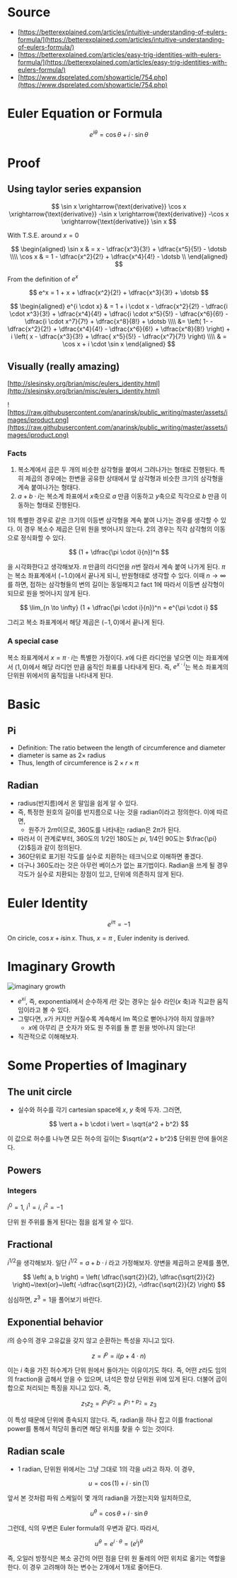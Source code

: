
# Source 

- [https://betterexplained.com/articles/intuitive-understanding-of-eulers-formula/](https://betterexplained.com/articles/intuitive-understanding-of-eulers-formula/)
- [https://betterexplained.com/articles/easy-trig-identities-with-eulers-formula/](https://betterexplained.com/articles/easy-trig-identities-with-eulers-formula/)
- [https://www.dsprelated.com/showarticle/754.php](https://www.dsprelated.com/showarticle/754.php)

# Euler Equation or Formula 

$$
e^{i \theta} = \cos \theta + i \cdot \sin \theta 
$$

# Proof 

## Using taylor series expansion 

$$
\sin x \xrightarrow{\text{derivative}} 
\cos x \xrightarrow{\text{derivative}} 
-\sin x \xrightarrow{\text{derivative}} 
-\cos x \xrightarrow{\text{derivative}} 
\sin x 
$$

With T.S.E. around $x = 0$

$$
\begin{aligned}
\sin x  & = x - \dfrac{x^3}{3!} + \dfrac{x^5}{5!}  - \dotsb \\\\
\cos x & = 1 - \dfrac{x^2}{2!} + \dfrac{x^4}{4!}  - \dotsb \\
\end{aligned}
$$

From the definition of $e^x$

$$
e^x = 1 + x + \dfrac{x^2}{2!} +  \dfrac{x^3}{3!} + \dotsb
$$

$$
\begin{aligned}
e^{i \cdot x}  & =  1 + i \cdot  x - \dfrac{x^2}{2!}  -  \dfrac{i \cdot x^3}{3!}  +  \dfrac{x^4}{4!}  + \dfrac{i \cdot x^5}{5!} -  \dfrac{x^6}{6!}  -  \dfrac{i \cdot x^7}{7!}  +   \dfrac{x^8}{8!}  + \dotsb \\\\
&= \left( 1- - \dfrac{x^2}{2!} +  \dfrac{x^4}{4!} - \dfrac{x^6}{6!}  +   \dfrac{x^8}{8!}  \right) + 
i \left( x  -  \dfrac{x^3}{3!}  + \dfrac{ x^5}{5!}   -  \dfrac{x^7}{7!}  \right) \\\\
& = \cos x + i \cdot \sin x
\end{aligned}
$$

## Visually (really amazing) 

[http://slesinsky.org/brian/misc/eulers_identity.html](http://slesinsky.org/brian/misc/eulers_identity.html)

![https://raw.githubusercontent.com/anarinsk/public_writing/master/assets/images/iproduct.png](https://raw.githubusercontent.com/anarinsk/public_writing/master/assets/images/iproduct.png)



### Facts 

1. 복소계에서 곱은 두 개의 비슷한 삼각형을 붙여서 그려나가는 형태로 진행된다. 특히 제곱의 경우에는 한변을 공유한 상태에서 앞 삼각형과 비슷한 크기의 삼각형을 계속 붙여나가는 형태다. 
2. $a + b \cdot i$는 복소계 좌표에서 $x$축으로 $a$ 만큼 이동하고 $y$축으로 직각으로 $b$ 만큼 이동하는 형태로 진행된다. 

1의 특별한 경우로 같은 크기의 이등변 삼각형을 계속 붙여 나가는 경우를 생각할 수 있다. 이 경우 복소수 제곱은 단위 원을 벗어나지 않는다. 2의 경우는 직각 삼각형의 이동으로 정식화할 수 있다. 

$$
(1 + \dfrac{\pi \cdot i}{n})^n
$$

을 시각화한다고 생각해보자. $\pi$ 만큼의 라디언을 $n$번 잘라서 계속 붙여 나가게 된다. $\pi$는 복소 좌표계에서 $(-1.0)$에서 끝나게 되니, 반원형태로 생각할 수 있다. 이때 $n \to \infty$를 하면, 접하는 삼각형들의 변의 길이는 동일해지고 fact 1에 따라서 이등변 삼각형이 되므로 원을 벗어나지 않게 된다. 

$$
\lim_{n \to \infty} (1 + \dfrac{\pi \cdot i}{n})^n = e^{\pi \cdot i}
$$

그리고 복소 좌표계에서 해당 제곱은 $(-1,0)$에서 끝나게 된다. 

### A special case 

복소 좌표계에서 $x = \pi \cdot i$는 특별한 가정이다. $x$에 다른 라디언을 넣으면 이는 좌표계에서 $(1,0)$에서 해당 라디언 만큼 움직인 좌표를 나타내게 된다. 즉, $e^{x \cdot i}$는 복소 좌표계의 단위원 위에서의 움직임을 나타내게 된다. 



# Basic 

## Pi 

* Definition: The ratio between the length of circumference and diameter 
* diameter is same as $2 \times$ radius 
* Thus, length of circumference is $2\times r \times \pi$

## Radian 

* radius(반지름)에서 온 말임을 쉽게 알 수 있다. 
* 즉, 특정한 원호의 길이를 반지름으로 나눈 것을 radian이라고 정의한다. 이에 따르면, 
	* 원주가 $2r\pi$이므로, 360도를 나타내는 radian은 $2\pi$가 된다. 
* 따라서 이 관계로부터, 360도의 1/2인 180도는 $pi$, 1/4인 90도는 $\frac{\pi}{2}$등과 같이 정의된다. 
* 360단위로 표기된 각도를 실수로 치환하는 테크닉으로 이해하면 좋겠다. 
* 더구나 360도라는 것은 아무런 베이스가 없는 표기법이다. Radian을 쓰게 될 경우 각도가 실수로 치환되는 장점이 있고, 단위에 의존하지 않게 된다. 

# Euler Identity 

$$
e^{i \pi} = -1
$$

On ciricle, $\cos x + i \sin x$. Thus, $x = \pi$ ,  Euler indenity is derived. 

# Imaginary Growth 

![imaginary growth](https://betterexplained.com/wp-content/uploads/euler/imaginary_growth.png)

- $e^{xi}$, 즉, exponential에서 순수하게 $i$만 갖는 경우는 실수 라인($x$ 축)과 직교한 움직임이라고 볼 수 있다. 
- 그렇다면, $x$가 커지만 커질수록 계속해서 Im 쪽으로 뻗어나가야 하지 않을까? 
	- $x$에 아무리 큰 숫자가 와도 원 주위를 돌 뿐 원을 벗어나지 않는다! 
- 직관적으로 이해해보자. 

# Some Properties of Imaginary 

## The unit circle 

* 실수와 허수를 각기 cartesian space에 $x$, $y$ 축에 두자. 그러면, 

$$
\vert a + b \cdot i \vert = \sqrt{a^2 + b^2}
$$

이 값으로 허수를 나누면 모든 허수의 길이는 $\sqrt{a^2 + b^2}$ 단위원 안에 들어온다.

## Powers 

### Integers 

$i^0 = 1$, $i^1 = i$, $i^2 = -1$

단위 원 주위를 돌게 된다는 점을 쉽게 알 수 있다. 

## Fractional 

$i^{1/2}$을 생각해보자. 일단 $i^{1/2} = a + b\cdot i$ 라고 가정해보자. 양변을 제곱하고 문제를 풀면, 

$$
\left( a, b \right) = \left( \dfrac{\sqrt{2}}{2}, \dfrac{\sqrt{2}}{2} \right)~\text{or}~\left( -\dfrac{\sqrt{2}}{2}, -\dfrac{\sqrt{2}}{2} \right)
$$

심심하면, $z^3 = 1$을 풀어보기 바란다. 

## Exponential behavior 

$i$의 승수의 경우 고유값을 갖지 않고 순환하는 특성을 지니고 있다. 

$$
z = i^p = i(p + 4\cdot n)
$$

이는 $i$ 축을 가진 허수계가 단위 원에서 돌아가는 이유이기도 하다. 즉, 어떤 $z$라도 임의의 fraction을 곱해서 얻을 수 있으며, 녀석은 항상 단위원 위에 있게 된다. 
더불어 곱이 합으로 처리되는 특징을 지니고 있다. 즉, 

$$
z_1 z_2 = i^{p_1} i^{p_2} = i^{p_1 + p_2} = z_3
$$

이 특성 때문에 단위에 종속되지 않는다. 즉, radian을 하나 잡고 이를 fractional power를 통해서 적당히 돌리면 해당 위치를 찾을 수 있는 것이다. 

## Radian scale 

- 1 radian, 단위원 위에서는 그냥 그대로 1의 각을 $u$라고 하자. 이 경우, 

$$
u = \cos (1) + i \cdot \sin (1) 
$$

앞서 본 것처럼 파워 스케일이 몇 개의 radian을 가졌는지와 일치하므로, 

$$
u^{\theta} =  \cos \theta + i \cdot \sin \theta
$$ 

그런데, 식의 우변은 Euler formula의 우변과 같다. 따라서, 

$$
u^{\theta} = e^{i \cdot \theta} = \left( e^i \right)^\theta
$$

즉, 오일러 방정식은 복소 공간의 어떤 점을 단위 원 둘레의 어떤 위치로 옮기는 역할을 한다. 이 경우 고려해야 하는 변수는 2개에서 1개로 줄어든다. 





<!--stackedit_data:
eyJoaXN0b3J5IjpbLTk4MDA4Mjg3MSwtNjg3OTY4MTEzLC0xMz
Y0NjQ3ODkyLC0xMDgxMjYwNDE0LC0xNjkyNjAxNTI2XX0=
-->